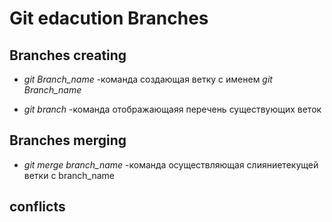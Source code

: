 # Git edacution Branches

## Branches creating

* *git Branch_name* -команда создающая ветку с именем *git Branch_name*

* *git branch* -команда отображающаяя перечень существующих веток

## Branches merging

* *git merge branch_name* -команда осуществляющая слияниетекущей ветки с branch_name

## conflicts